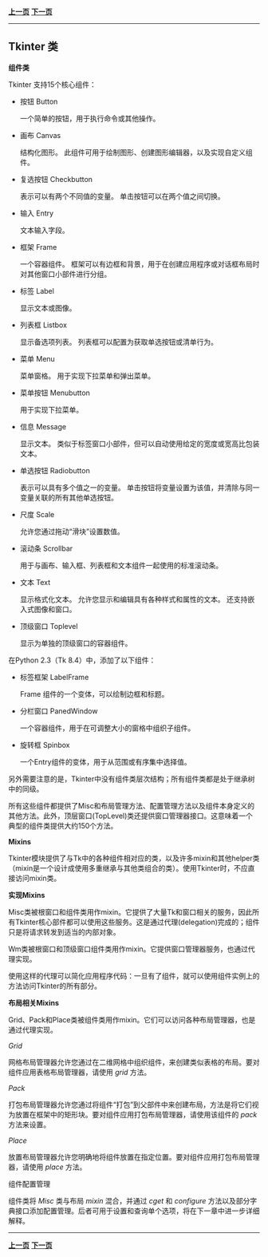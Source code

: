 **[上一页](hello-again.md)**    **[下一页](widget-configuration.md)**

----------

## Tkinter 类 ##

**组件类**

Tkinter 支持15个核心组件：

- 按钮 Button

    一个简单的按钮，用于执行命令或其他操作。

- 画布 Canvas

    结构化图形。 此组件可用于绘制图形、创建图形编辑器，以及实现自定义组件。

- 复选按钮 Checkbutton

    表示可以有两个不同值的变量。 单击按钮可以在两个值之间切换。

- 输入 Entry

    文本输入字段。

- 框架 Frame

    一个容器组件。 框架可以有边框和背景，用于在创建应用程序或对话框布局时对其他窗口小部件进行分组。

- 标签 Label

    显示文本或图像。

- 列表框 Listbox

    显示备选项列表。 列表框可以配置为获取单选按钮或清单行为。

- 菜单 Menu

    菜单窗格。 用于实现下拉菜单和弹出菜单。

- 菜单按钮 Menubutton

    用于实现下拉菜单。

- 信息 Message

    显示文本。 类似于标签窗口小部件，但可以自动使用给定的宽度或宽高比包装文本。

- 单选按钮 Radiobutton

    表示可以具有多个值之一的变量。 单击按钮将变量设置为该值，并清除与同一变量关联的所有其他单选按钮。

- 尺度 Scale

    允许您通过拖动“滑块”设置数值。

- 滚动条 Scrollbar

    用于与画布、输入框、列表框和文本组件一起使用的标准滚动条。

- 文本 Text

    显示格式化文本。 允许您显示和编辑具有各种样式和属性的文本。 还支持嵌入式图像和窗口。

- 顶级窗口 Toplevel

    显示为单独的顶级窗口的容器组件。

在Python 2.3（Tk 8.4）中，添加了以下组件：

- 标签框架 LabelFrame

    Frame 组件的一个变体，可以绘制边框和标题。

- 分栏窗口 PanedWindow

    一个容器组件，用于在可调整大小的窗格中组织子组件。

- 旋转框 Spinbox

    一个Entry组件的变体，用于从范围或有序集中选择值。

另外需要注意的是，Tkinter中没有组件类层次结构；所有组件类都是处于继承树中的同级。

所有这些组件都提供了Misc和布局管理方法、配置管理方法以及组件本身定义的其他方法。此外，顶层窗口(TopLevel)类还提供窗口管理器接口。这意味着一个典型的组件类提供大约150个方法。


**Mixins**

Tkinter模块提供了与Tk中的各种组件相对应的类，以及许多mixin和其他helper类（mixin是一个设计成使用多重继承与其他类组合的类）。使用Tkinter时，不应直接访问mixin类。


**实现Mixins**

Misc类被根窗口和组件类用作mixin。它提供了大量Tk和窗口相关的服务，因此所有Tkinter核心部件都可以使用这些服务。这是通过代理(delegation)完成的；组件只是将请求转发到适当的内部对象。

Wm类被根窗口和顶级窗口组件类用作mixin。它提供窗口管理器服务，也通过代理实现。

使用这样的代理可以简化应用程序代码：一旦有了组件，就可以使用组件实例上的方法访问Tkinter的所有部分。

**布局相关Mixins**

Grid、Pack和Place类被组件类用作mixin。它们可以访问各种布局管理器，也是通过代理实现。

*Grid*

网格布局管理器允许您通过在二维网格中组织组件，来创建类似表格的布局。要对组件应用表格布局管理器，请使用 *grid* 方法。

*Pack*

打包布局管理器允许您通过将组件“打包”到父部件中来创建布局，方法是将它们视为放置在框架中的矩形块。要对组件应用打包布局管理器，请使用该组件的 *pack* 方法来设置。

*Place*

放置布局管理器允许您明确地将组件放置在指定位置。要对组件应用打包布局管理器，请使用 *place* 方法。

组件配置管理

组件类将 *Misc* 类与布局 *mixin* 混合，并通过 *cget* 和 *configure* 方法以及部分字典接口添加配置管理。后者可用于设置和查询单个选项，将在下一章中进一步详细解释。

----------

**[上一页](hello-again.md)**    **[下一页](widget-configuration.md)**
